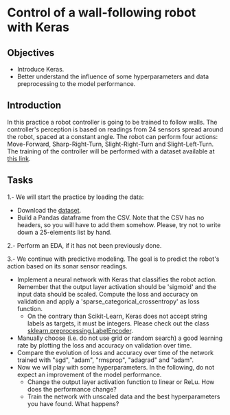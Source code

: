 # Control of a wall-following robot with Keras

## Objectives
- Introduce Keras.
- Better understand the influence of some hyperparameters and data preprocessing to the model performance.

## Introduction
In this practice a robot controller is going to be trained to follow walls. The controller's perception is based on readings from 24 sensors spread around the robot, spaced at a constant angle. The robot can perform four actions: Move-Forward, Sharp-Right-Turn, Slight-Right-Turn and Slight-Left-Turn. The training of the controller will be performed with a dataset available at [this link](https://raw.githubusercontent.com/dfbarrero/dataCourse/master/assignments/wall/sensor_readings_24.csv).

## Tasks

1.- We will start the practice by loading the data:

- Download the [dataset](https://raw.githubusercontent.com/dfbarrero/dataCourse/master/assignments/wall/sensor_readings_24.csv). 
- Build a Pandas dataframe from the CSV. Note that the CSV has no headers, so you will have to add them somehow. Please, try not to write down a 25-elements list by hand.

2.- Perform an EDA, if it has not been previously done.

3.- We continue with predictive modeling. The goal is to predict the robot's action based on its sonar sensor readings. 

- Implement a neural network with Keras that classifies the robot action. Remember that the output layer activation should be 'sigmoid' and the input data should be scaled. Compute the loss and accuracy on validation and apply a 'sparse_categorical_crossentropy' as loss function.
  * On the contrary than Scikit-Learn, Keras does not accept string labels as targets, it must be integers. Please check out the class [sklearn.preprocessing.LabelEncoder](https://scikit-learn.org/stable/modules/generated/sklearn.preprocessing.LabelEncoder.html).
- Manually choose (i.e. do not use grid or random search) a good learning rate by plotting the loss and accuracy on validation over time. 
- Compare the evolution of loss and accuracy over time of the network trained with "sgd", "adam", "rmsprop", "adagrad" and "adam".
- Now we will play with some hyperparameters. In the following, do not expect an improvement of the model performance.
  * Change the output layer activation function to linear or ReLu. How does the performance change?
  * Train the network with unscaled data and the best hyperparameters you have found. What happens?


